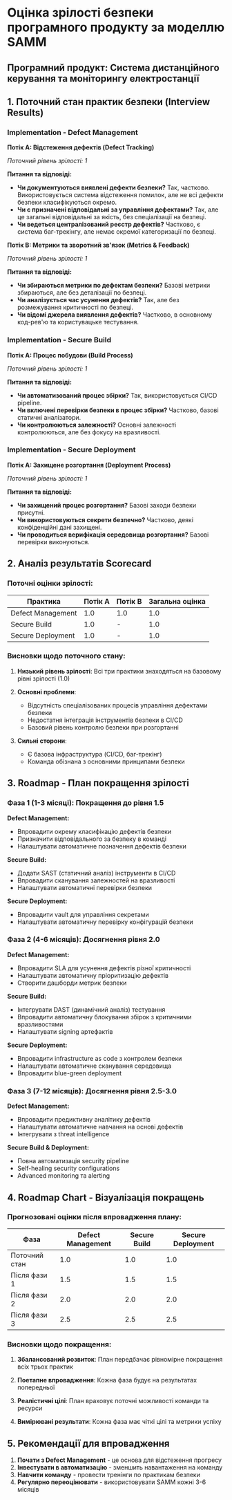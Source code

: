 # Оцінка зрілості безпеки програмного продукту за моделлю SAMM

## Програмний продукт: Система дистанційного керування та моніторингу електростанції

## 1. Поточний стан практик безпеки (Interview Results)

### Implementation - Defect Management

**Потік A: Відстеження дефектів (Defect Tracking)**

*Поточний рівень зрілості: 1*

**Питання та відповіді:**
- **Чи документуються виявлені дефекти безпеки?** Так, частково. Використовується система відстеження помилок, але не всі дефекти безпеки класифікуються окремо.
- **Чи є призначені відповідальні за управління дефектами?** Так, але це загальні відповідальні за якість, без спеціалізації на безпеці.
- **Чи ведеться централізований реєстр дефектів?** Частково, є система баг-трекінгу, але немає окремої категоризації по безпеці.

**Потік B: Метрики та зворотний зв'язок (Metrics & Feedback)**

*Поточний рівень зрілості: 1*

**Питання та відповіді:**
- **Чи збираються метрики по дефектам безпеки?** Базові метрики збираються, але без деталізації по безпеці.
- **Чи аналізується час усунення дефектів?** Так, але без розмежування критичності по безпеці.
- **Чи відомі джерела виявлення дефектів?** Частково, в основному код-рев'ю та користувацьке тестування.

### Implementation - Secure Build

**Потік A: Процес побудови (Build Process)**

*Поточний рівень зрілості: 1*

**Питання та відповіді:**
- **Чи автоматизований процес збірки?** Так, використовується CI/CD pipeline.
- **Чи включені перевірки безпеки в процес збірки?** Частково, базові статичні аналізатори.
- **Чи контролюються залежності?** Основні залежності контролюються, але без фокусу на вразливості.

### Implementation - Secure Deployment  

**Потік A: Захищене розгортання (Deployment Process)**

*Поточний рівень зрілості: 1*

**Питання та відповіді:**
- **Чи захищений процес розгортання?** Базові заходи безпеки присутні.
- **Чи використовуються секрети безпечно?** Частково, деякі конфіденційні дані захищені.
- **Чи проводиться верифікація середовища розгортання?** Базові перевірки виконуються.

## 2. Аналіз результатів Scorecard

### Поточні оцінки зрілості:

| Практика | Потік A | Потік B | Загальна оцінка |
|----------|---------|---------|-----------------|
| Defect Management | 1.0 | 1.0 | 1.0 |
| Secure Build | 1.0 | - | 1.0 |
| Secure Deployment | 1.0 | - | 1.0 |

### Висновки щодо поточного стану:

1. **Низький рівень зрілості**: Всі три практики знаходяться на базовому рівні зрілості (1.0)

2. **Основні проблеми**:
   - Відсутність спеціалізованих процесів управління дефектами безпеки
   - Недостатня інтеграція інструментів безпеки в CI/CD
   - Базовий рівень контролю безпеки при розгортанні

3. **Сильні сторони**:
   - Є базова інфраструктура (CI/CD, баг-трекінг)
   - Команда обізнана з основними принципами безпеки

## 3. Roadmap - План покращення зрілості

### Фаза 1 (1-3 місяці): Покращення до рівня 1.5

**Defect Management:**
- Впровадити окрему класифікацію дефектів безпеки
- Призначити відповідального за безпеку в команді
- Налаштувати автоматичне позначення дефектів безпеки

**Secure Build:**
- Додати SAST (статичний аналіз) інструменти в CI/CD
- Впровадити сканування залежностей на вразливості
- Налаштувати автоматичні перевірки безпеки

**Secure Deployment:**
- Впровадити vault для управління секретами
- Налаштувати автоматичну перевірку конфігурацій безпеки

### Фаза 2 (4-6 місяців): Досягнення рівня 2.0

**Defect Management:**
- Впровадити SLA для усунення дефектів різної критичності
- Налаштувати автоматичну пріоритизацію дефектів
- Створити дашборди метрик безпеки

**Secure Build:**
- Інтегрувати DAST (динамічний аналіз) тестування
- Впровадити автоматичну блокування збірок з критичними вразливостями
- Налаштувати signing артефактів

**Secure Deployment:**
- Впровадити infrastructure as code з контролем безпеки
- Налаштувати автоматичне сканування середовища
- Впровадити blue-green deployment

### Фаза 3 (7-12 місяців): Досягнення рівня 2.5-3.0

**Defect Management:**
- Впровадити предиктивну аналітику дефектів
- Налаштувати автоматичне навчання на основі дефектів
- Інтегрувати з threat intelligence

**Secure Build & Deployment:**
- Повна автоматизація security pipeline
- Self-healing security configurations
- Advanced monitoring та alerting

## 4. Roadmap Chart - Візуалізація покращень

### Прогнозовані оцінки після впровадження плану:

| Фаза | Defect Management | Secure Build | Secure Deployment |
|------|-------------------|--------------|-------------------|
| Поточний стан | 1.0 | 1.0 | 1.0 |
| Після фази 1 | 1.5 | 1.5 | 1.5 |
| Після фази 2 | 2.0 | 2.0 | 2.0 |
| Після фази 3 | 2.5 | 2.5 | 2.5 |

### Висновки щодо покращення:

1. **Збалансований розвиток**: План передбачає рівномірне покращення всіх трьох практик

2. **Поетапне впровадження**: Кожна фаза будує на результатах попередньої

3. **Реалістичні цілі**: План враховує поточні можливості команди та ресурси

4. **Вимірювані результати**: Кожна фаза має чіткі цілі та метрики успіху

## 5. Рекомендації для впровадження

1. **Почати з Defect Management** - це основа для відстеження прогресу
2. **Інвестувати в автоматизацію** - зменшить навантаження на команду  
3. **Навчити команду** - провести тренінги по практикам безпеки
4. **Регулярно переоцінювати** - використовувати SAMM кожні 3-6 місяців